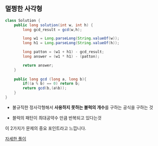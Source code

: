 ## 멀쩡한 사각형

```java
class Solution {
    public long solution(int w, int h) {
        long gcd_result = gcd(w,h);

        long w1 = Long.parseLong(String.valueOf(w));
        long h1 = Long.parseLong(String.valueOf(h));

        long patton = (w1 + h1) - gcd_result;
        long answer = (w1 * h1) - (patton);

        return answer;
    }
    
    public long gcd (long a, long b){
        if((a % b) == 0) return b;
        return gcd(b,(a%b));
    }
}
```

- 불규직한 정사각형해서 **사용하지 못하는 블럭의 개수**를 구하는 공식을 구하는 것

- 블럭의 패턴이 최대공약수 만큼 반복되고 있다는것

이 2가지가 문제의 중요 포인트라고 느낍니다.

[자세한 풀이](https://wonin.tistory.com/477)
